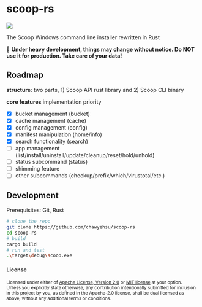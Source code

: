 # scoop-rs

[![](https://img.shields.io/badge/Telegram-Group-0067B8.svg?style=flat-square&logo=telegram&color=0088cc&labelColor=282c34&longCache=true)](https://t.me/scoop_rs)

The Scoop Windows command line installer rewritten in Rust

🚧 **Under heavy development, things may change without notice. Do NOT use it for production. Take care of your data!**

## Roadmap

**structure**: two parts, 1) Scoop API rust library and 2) Scoop CLI binary

**core features** implementation priority

- [x] bucket management (bucket)
- [x] cache management (cache)
- [x] config management (config)
- [x] manifest manipulation (home/info)
- [x] search functionality (search)
- [ ] app management (list/install/uninstall/update/cleanup/reset/hold/unhold)
- [ ] status subcommand (status)
- [ ] shimming feature
- [ ] other subcommands (checkup/prefix/which/virustotal/etc.)

## Development

Prerequisites: Git, Rust

```sh
# clone the repo
git clone https://github.com/chawyehsu/scoop-rs
cd scoop-rs
# build
cargo build
# run and test
.\target\debug\scoop.exe
```

#### License

<sup>
Licensed under either of <a href="LICENSE-APACHE">Apache License, Version
2.0</a> or <a href="LICENSE-MIT">MIT license</a> at your option.
</sup>

<br>

<sub>
Unless you explicitly state otherwise, any contribution intentionally submitted
for inclusion in this project by you, as defined in the Apache-2.0 license,
shall be dual licensed as above, without any additional terms or conditions.
</sub>
